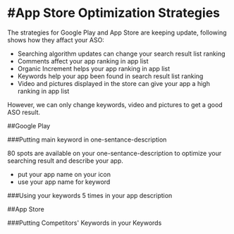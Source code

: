 #App Store Optimization Strategies
===========

The strategies for Google Play and App Store are keeping update, following shows how they affact your ASO:

- Searching algorithm updates can change your search result list ranking
- Comments affect your app ranking in app list
- Organic Increment helps your app ranking in app list 
- Keywords help your app been found in search result list ranking
- Video and pictures displayed in the store can give your app a high ranking in app list

However, we can only change keywords, video and pictures to get a good ASO result.

##Google Play

###Putting main keyword in one-sentance-description 

80 spots are available on your one-sentance-description to optimize your searching result and describe your app.

- put your app name on your icon
- use your app name for keyword

###Using your keywords 5 times in your app description

##App Store

###Putting Competitors' Keywords in your Keywords
